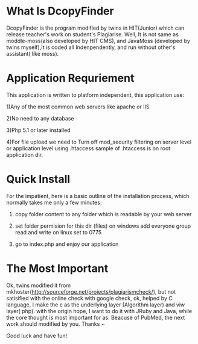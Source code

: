 What Is DcopyFinder
=======================
DcopyFinder is the program modified by twins in HIT(Junior) which can release teacher's
work on student's Plagiarise. Well, It is not same as moddle-moss(also developed by HIT CMS), and JavaMoss
(developed by twins myself),It is coded all Indenpendently, and run without other's assistant( like moss).

Application Requriement
=======================
This application is written to platform independent, this application use:

1)Any of the most common web servers like apache or IIS

2)No need to any database

3)Php 5.1 or later installed 

4)For file upload we need to Turn off mod_security filtering on server level or application level using .htaccess 
sample of .htaccess is on root application dir.

Quick Install
=============

For the impatient, here is a basic outline of the 
installation process, which normally takes me only 
a few minutes:

1) copy folder content to any folder which is readable by your web server

2) set folder permision for this dir (files)
on windows add everyone group read and write
on linux set to 0775

3) go to index.php and enjoy our application

The Most Important
==============

Ok, twins modified it from mkhoster(http://sourceforge.net/projects/plagiarismcheck/), but not satisified 
with the online check with google check, ok, helped by C language, I make the c as the underlying layer
(Algorithm layer) and viw layer( php). with the origin hope, I want to do it with JRuby and Java, while
the core thought is most important for as. Beacuse of PubMed, the next work should modified by you.
Thanks ~

Good luck and have fun!



